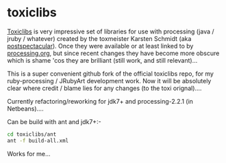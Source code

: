 # toxiclibs
[Toxiclibs][] is very impressive set of libraries for use with processing (java / jruby / whatever) created by the toxmeister Karsten Schmidt (aka [postspectacular][]). Once they were available or at least linked to by [processing.org][], but since recent changes they have become more obscure which is shame 'cos they are brilliant (still work, and still relevant)...

This is a super convenient github fork of the official toxiclibs repo, for my ruby-processing / JRubyArt development work.  Now it will be absolutely clear where credit / blame lies for any changes (to the toxi orignal)....

Currently refactoring/reworking for jdk7+ and processing-2.2.1 (in Netbeans)....

Can be build with ant and jdk7+:-
```bash
cd toxiclibs/ant
ant -f build-all.xml
```
Works for me...

[postspectacular]:http://postspectacular.com/
[Toxiclibs]:http://toxiclibs.org/
[processing.org]:https://processing.org/
